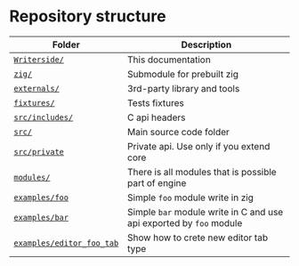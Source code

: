 # Repository structure

| Folder                                                                                                | Description                                                         |
|-------------------------------------------------------------------------------------------------------|---------------------------------------------------------------------|
| [`Writerside/`](https://github.com/cyberegoorg/cetech1/tree/main/Writerside/)                         | This documentation                                                  |
| [`zig/`](https://github.com/cyberegoorg/cetech1/tree/main/zig/)                                       | Submodule for prebuilt zig                                          |
| [`externals/`](https://github.com/cyberegoorg/cetech1/tree/main/externals/)                           | 3rd-party library and tools                                         |
| [`fixtures/`](https://github.com/cyberegoorg/cetech1/tree/main/fixtures/)                             | Tests fixtures                                                      |
| [`src/includes/`](https://github.com/cyberegoorg/cetech1/tree/main/src/includes/)                     | C api headers                                                       |
| [`src/`](https://github.com/cyberegoorg/cetech1/tree/main/src)                        | Main source code folder                                             |
| [`src/private`](https://github.com/cyberegoorg/cetech1/tree/main/src/private)         | Private api. Use only if you extend core                            |
| [`modules/`](https://github.com/cyberegoorg/cetech1/tree/main/modules/)                               | There is all modules that is possible part of engine                |
| [`examples/foo`](https://github.com/cyberegoorg/cetech1/tree/main/examples/foo)                       | Simple `foo` module write in zig                                    |
| [`examples/bar`](https://github.com/cyberegoorg/cetech1/tree/main/examples/bar)                       | Simple `bar` module write in C and use api exported by `foo` module |
| [`examples/editor_foo_tab`](https://github.com/cyberegoorg/cetech1/tree/main/examples/editor_foo_tab) | Show how to crete new editor tab type                               |
